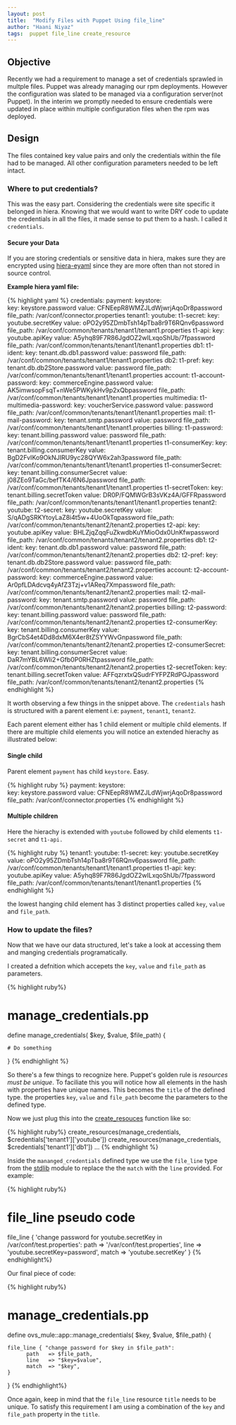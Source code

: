 ```yaml
---
layout: post
title:  "Modify Files with Puppet Using file_line"
author: "Haani Niyaz"
tags:  puppet file_line create_resource
---
```



## Objective

Recently we had a requirement to manage a set of credentials sprawled in multple files. Puppet was already managing our rpm deployments. However the configuration was slated to be managed via a configuration server(not Puppet). In the interim we promptly needed to ensure credentials were updated in place within multiple configuration files when the rpm was deployed.


## Design

The files contained key value pairs and only the credentials within the file had to be managed. All other configuration parameters needed to be left intact.

### Where to put credentials?

This was the easy part. Considering the credentials were site specific it belonged in hiera. Knowing that we would want to write DRY code to update the credentials in all the files, 
it made sense to put them to a hash. I called it `credentials`. 


#### Secure your Data

If you are storing credentials or sensitive data in hiera, makes sure they are encrypted using [hiera-eyaml](https://github.com/TomPoulton/hiera-eyaml) since they are more often than not stored in source control.


**Example hiera yaml file:**

{% highlight yaml %}
credentials:
  payment:
   keystore:  
    key: keystore.password 
    value: CFNEepR8WMZJLdWjwrjAqoDr8password
    file_path: /var/conf/connector.properties
  tenant1:
    youtube:
      t1-secret:
        key: youtube.secretKey
        value:  oPO2y95ZDmbTsh14pTba8r9T6RQnv6password
        file_path: /var/conf/common/tenants/tenant1/tenant1.properties
      t1-api:
        key: youtube.apiKey
        value: A5yhq89F7R86JgdOZ2wILxqoShUb/7fpassword
        file_path: /var/conf/common/tenants/tenant1/tenant1.properties
    db1:
      t1-ident:
        key: tenant.db.db1.password
        value: password
        file_path: /var/conf/common/tenants/tenant1/tenant1.properties
    db2:
      t1-pref:
        key: tenant.db.db2Store.password
        value: password
        file_path: /var/conf/common/tenants/tenant1/tenant1.properties
    account:
      t1-account-password:
        key: commerceEngine.password
        value: AK5imwsopFsqT+nWe5PWKykHv9p2xQbpassword
        file_path: /var/conf/common/tenants/tenant1/tenant1.properties
    multimedia:
      t1-multimedia-password:
        key: voucherService.password
        value: password
        file_path: /var/conf/common/tenants/tenant1/tenant1.properties
    mail:
      t1-mail-password:
        key: tenant.smtp.password
        value: password
        file_path: /var/conf/common/tenants/tenant1/tenant1.properties
    billing:
      t1-password:
        key: tenant.billing.password
        value: password
        file_path: /var/conf/common/tenants/tenant1/tenant1.properties
      t1-consumerKey:
        key: tenant.billing.consumerKey
        value: BgD2FvIKo9OkNJIRU9yc28QYW6x2ah3password
        file_path: /var/conf/common/tenants/tenant1/tenant1.properties
      t1-consumerSecret:
        key: tenant.billing.consumerSecret
        value:  j08ZEo9TaGc/befTK4/6N6Jpassword
        file_path: /var/conf/common/tenants/tenant1/tenant1.properties
      t1-secretToken:
        key: tenant.billing.secretToken
        value: DR0P/FQMWGrB3sVKz4A/GFFRpassword
        file_path: /var/conf/common/tenants/tenant1/tenant1.properties
  tenant2:
    youtube:
      t2-secret:
        key: youtube.secretKey
        value:  S/qADgSRKYtoyLaZ8i4t5w+4UoOkTqpassword
        file_path: /var/conf/common/tenants/tenant2/tenant2.properties
      t2-api:
        key: youtube.apiKey
        value: BHLZjqZqqFuZkwdbKuYMioOdx0UnKfwpassword
        file_path: /var/conf/common/tenants/tenant2/tenant2.properties
    db1:
      t2-ident:
        key: tenant.db.db1.password
        value: password
        file_path: /var/conf/common/tenants/tenant2/tenant2.properties
    db2:
      t2-pref:
        key: tenant.db.db2Store.password
        value: password
        file_path: /var/conf/common/tenants/tenant2/tenant2.properties
    account:
      t2-account-password:
        key: commerceEngine.password
        value: Ar0pfLDAdcvq4yAfZ3Tzj+v1AReq7Xmpassword
        file_path: /var/conf/common/tenants/tenant2/tenant2.properties
    mail:
      t2-mail-password:
        key: tenant.smtp.password
        value: password
        file_path: /var/conf/common/tenants/tenant2/tenant2.properties
    billing:
      t2-password:
        key: tenant.billing.password
        value: password
        file_path: /var/conf/common/tenants/tenant2/tenant2.properties
      t2-consumerKey:
        key: tenant.billing.consumerKey
        value: BgrCbS4et4Dd8dxM6X4er8tZSYYWvGnpassword
        file_path: /var/conf/common/tenants/tenant2/tenant2.properties
      t2-consumerSecret:
        key: tenant.billing.consumerSecret
        value: DaR7mYBL6WIi2+Gfb0P0RHZtpassword
        file_path: /var/conf/common/tenants/tenant2/tenant2.properties
      t2-secretToken:
        key: tenant.billing.secretToken
        value: AFFqzrxtxQSudrFYFPZRdPGJpassword
        file_path: /var/conf/common/tenants/tenant2/tenant2.properties
  {% endhighlight %}



It worth observing a few things in the snippet above. The `credentials` hash is structured with a parent element i.e: `payment`, `tenant1`, `tenant2`. 

Each parent element either has 1 child element or multiple child elements. If there are multiple child elements you will notice an extended hierachy as illustrated below:


#### Single child

Parent element `payment` has child `keystore`. Easy.

{% highlight ruby %}
 payment:
   keystore:  
    key: keystore.password 
    value: CFNEepR8WMZJLdWjwrjAqoDr8password
    file_path: /var/conf/connector.properties
{% endhighlight %}

#### Multiple children

Here the hierachy is extended with `youtube` followed by child elements `t1-secret` and `t1-api.`

{% highlight ruby %}
tenant1:
    youtube:
      t1-secret:
        key: youtube.secretKey
        value:  oPO2y95ZDmbTsh14pTba8r9T6RQnv6password
        file_path: /var/conf/common/tenants/tenant1/tenant1.properties
      t1-api:
        key: youtube.apiKey
        value: A5yhq89F7R86JgdOZ2wILxqoShUb/7fpassword
        file_path: /var/conf/common/tenants/tenant1/tenant1.properties
{% endhighlight %}


the lowest hanging child element has 3 distinct properties called `key`, `value` and `file_path`. 


### How to update the files?

Now that we have our data structured, let's take a look at accessing them and manging credentials programatically.

I created a defnition which accepets the `key`, `value` and `file_path` as parameters.


{% highlight  ruby%}
# manage_credentials.pp
define manage_credentials(
	$key, 
	$value, 
	$file_path) {

    # Do something
}
{% endhighlight %}


So there's a few things to recognize here. Puppet's golden rule is *resources must be unique*. To faciliate this you will notice how all elements in the hash with properties have unique names. This becomes the `title` of the defined type. the properties `key`, `value` and `file_path` become the parameters to the defined type.

Now we just plug this into the [create_resouces](https://docs.puppet.com/puppet/latest/reference/function.html#createresources) function like so:

{% highlight  ruby%}
create_resources(manage_credentials, $credentials['tenant1']['youtube'])
create_resources(manage_credentials, $credentials['tenant1']['db1'])
...
{% endhighlight %}


Inside the `mananged_credentials` defined type we use the `file_line` type from the [stdlib](https://forge.puppet.com/puppetlabs/stdlib) module to replace the the `match` with the `line` provided. For example:



{% highlight  ruby%}
# file_line pseudo code

file_line { 'change password for youtube.secretKey in /var/conf/test.properties':
	path  => '/var/conf/test.properties',
	line  => 'youtube.secretKey=password',
	match => 'youtube.secretKey'
}
{% endhighlight%}


Our final piece of code:

{% highlight  ruby%}
# manage_credentials.pp
define ovs_mule::app::manage_credentials(
	$key, 
	$value, 
	$file_path) {
    	
	file_line { "change password for $key in $file_path":
		  path   => $file_path,
		  line   => "$key=$value",
		  match  => "$key",
	}

}
{% endhighlight%}


Once again, keep in mind that the `file_line` resource `title` needs to be unique. To satisfy this requirement I am using a combination of the `key` and `file_path` property in the `title`.








